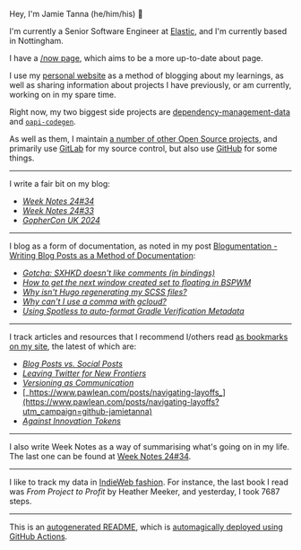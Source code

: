 Hey, I'm Jamie
Tanna (he/him/his) 👋

I'm currently a Senior Software Engineer at [Elastic](https://elastic.co/), and I'm currently based in Nottingham.

I have a [/now page](https://www.jvt.me/now/?utm_campaign=github-jamietanna), which aims to be a more up-to-date about page.

I use my [personal website](https://www.jvt.me/?utm_campaign=github-jamietanna) as a method of blogging about my learnings, as well as sharing information about projects I have previously, or am currently, working on in my spare time.

Right now, my two biggest side projects are [dependency-management-data](https://dmd.tanna.dev) and [`oapi-codegen`](https://github.com/deepmap/oapi-codegen/).

As well as them, I maintain [a number of other Open Source projects](https://www.jvt.me/open-source/?utm_campaign=github-jamietanna), and primarily use [GitLab](https://gitlab.com/jamietanna) for my source control, but also use [GitHub](https://github.com/jamietanna) for some things.

---

I write a fair bit on my blog:


- [_Week Notes 24#34_](https://www.jvt.me/week-notes/2024/34/?utm_campaign=github-jamietanna)
- [_Week Notes 24#33_](https://www.jvt.me/week-notes/2024/33/?utm_campaign=github-jamietanna)
- [_GopherCon UK 2024_](https://www.jvt.me/posts/2024/08/16/gophercon-uk-2024/?utm_campaign=github-jamietanna)

---

I blog as a form of documentation, as noted in my post [Blogumentation - Writing Blog Posts as a Method of Documentation](https://www.jvt.me/posts/2017/06/25/blogumentation/?utm_campaign=github-jamietanna):


- [_Gotcha: SXHKD doesn't like comments (in bindings)_](https://www.jvt.me/posts/2024/08/15/sxhkd-comments/?utm_campaign=github-jamietanna)
- [_How to get the next window created set to floating in BSPWM_](https://www.jvt.me/posts/2024/08/15/bspwm-next-float/?utm_campaign=github-jamietanna)
- [_Why isn't Hugo regenerating my SCSS files?_](https://www.jvt.me/posts/2024/08/05/hugo-no-scss/?utm_campaign=github-jamietanna)
- [_Why can't I use a comma with gcloud?_](https://www.jvt.me/posts/2024/08/01/gcloud-escaping/?utm_campaign=github-jamietanna)
- [_Using Spotless to auto-format Gradle Verification Metadata_](https://www.jvt.me/posts/2024/07/31/spotless-gradle-verification/?utm_campaign=github-jamietanna)

---

I track articles and resources that I recommend I/others read [as bookmarks on my site](https://www.jvt.me/kind/bookmarks/?utm_campaign=github-jamietanna), the latest of which are:


- [_Blog Posts vs. Social Posts_](https://blog.jim-nielsen.com/2024/blog-vs-social-posts/?utm_campaign=github-jamietanna)
- [_Leaving Twitter for New Frontiers_](https://lu.is/2024/01/after-twitter/?utm_campaign=github-jamietanna)
- [_Versioning as Communication_](https://xavd.id/blog/post/versioning-as-communication/?utm_campaign=github-jamietanna)
- [_https://www.pawlean.com/posts/navigating-layoffs_](https://www.pawlean.com/posts/navigating-layoffs?utm_campaign=github-jamietanna)
- [_Against Innovation Tokens_](https://blog.glyph.im/2024/07/against-innovation-tokens.html?utm_campaign=github-jamietanna)

---

I also write Week Notes as a way of summarising what's going on in my life. The last one can be found at [Week Notes 24#34](https://www.jvt.me/week-notes/2024/34/?utm_campaign=github-jamietanna).

---

I like to track my data in [IndieWeb fashion](https://indieweb.org/why). For instance, the last book I read was _From Project to Profit_ by Heather Meeker, and yesterday, I took 7687 steps.

---
This is an [autogenerated README](https://www.jvt.me/posts/2022/01/12/autogenerated-profile-readme/?utm_campaign=github-jamietanna), which is [automagically deployed using GitHub Actions](https://github.com/jamietanna/jamietanna/blob/main/.github/workflows/rebuild.yml).
